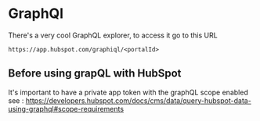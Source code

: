 # GraphQl 


There's a very cool GraphQL explorer, to access it go to this URL 


```
https://app.hubspot.com/graphiql/<portalId>

``` 


## Before using grapQL with HubSpot 

It's important to have a private app token with the graphQL scope enabled see : https://developers.hubspot.com/docs/cms/data/query-hubspot-data-using-graphql#scope-requirements